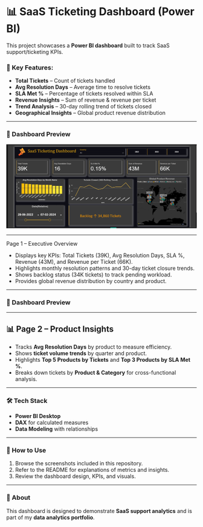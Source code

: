 # 📊 SaaS Ticketing Dashboard (Power BI)

This project showcases a **Power BI dashboard** built to track SaaS support/ticketing KPIs.  

### 🔹 Key Features:
- **Total Tickets** – Count of tickets handled  
- **Avg Resolution Days** – Average time to resolve tickets  
- **SLA Met %** – Percentage of tickets resolved within SLA  
- **Revenue Insights** – Sum of revenue & revenue per ticket  
- **Trend Analysis** – 30-day rolling trend of tickets closed  
- **Geographical Insights** – Global product revenue distribution  

---

### 📌 Dashboard Preview  
![Dashboard Preview](SaaS-Ticketing-Dashboard/Power_BI_Dashboard-preview.png)

---
Page 1 – Executive Overview

- Displays key KPIs: Total Tickets (39K), Avg Resolution Days, SLA %, Revenue (43M), and Revenue per Ticket (66K).
- Highlights monthly resolution patterns and 30-day ticket closure trends.
- Shows backlog status (34K tickets) to track pending workload.
- Provides global revenue distribution by country and product.

---

### 📌 Dashboard Preview  


---
## 📊 Page 2 – Product Insights
- Tracks **Avg Resolution Days** by product to measure efficiency.
- Shows **ticket volume trends** by quarter and product.
- Highlights **Top 5 Products by Tickets** and **Top 3 Products by SLA Met %**.
- Breaks down tickets by **Product & Category** for cross-functional analysis.

---

### 🛠️ Tech Stack
- **Power BI Desktop**
- **DAX** for calculated measures
- **Data Modeling** with relationships

---

### 🚀 How to Use
1. Browse the screenshots included in this repository.  
2. Refer to the README for explanations of metrics and insights.
3. Review the dashboard design, KPIs, and visuals.  

---

### 📄 About
This dashboard is designed to demonstrate **SaaS support analytics** and is part of my **data analytics portfolio**.



